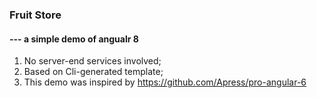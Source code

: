 ### Fruit Store  
#### --- a simple demo of angualr 8

1. No server-end services involved; 
2. Based on Cli-generated template; 
3. This demo was inspired by https://github.com/Apress/pro-angular-6